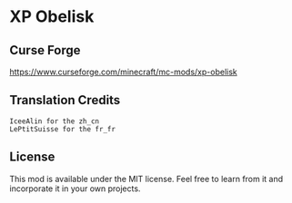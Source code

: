 # XP Obelisk

## Curse Forge

https://www.curseforge.com/minecraft/mc-mods/xp-obelisk

## Translation Credits
    IceeAlin for the zh_cn
    LePtitSuisse for the fr_fr

## License
This mod is available under the MIT license. Feel free to learn from it and incorporate it in your own projects.
